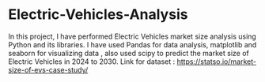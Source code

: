# Electric-Vehicles-Analysis
In this project, I have performed Electric Vehicles market size analysis using Python and its libraries.
I have used Pandas for data analysis, matplotlib and seaborn for visualizing data , also used scipy to predict the market size of Electric Vehicles in 2024 to 2030.
Link for dataset : https://statso.io/market-size-of-evs-case-study/
